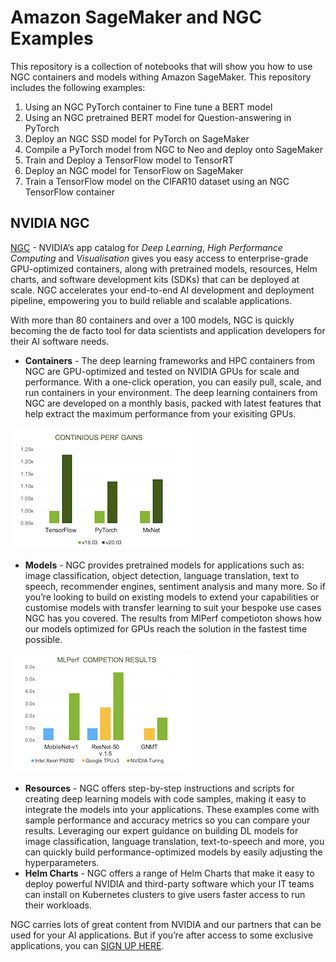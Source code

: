 # Amazon SageMaker and NGC Examples

This repository is a collection of notebooks that will show you how to use NGC containers and models withing Amazon SageMaker. 
This repository includes the following examples:

1. Using an NGC PyTorch container to Fine tune a BERT model
1. Using an NGC pretrained BERT model for Question-answering in PyTorch
1. Deploy an NGC SSD model for PyTorch on SageMaker
1. Compile a PyTorch model from NGC to Neo and deploy onto SageMaker
1. Train and Deploy a TensorFlow model to TensorRT
1. Deploy an NGC model for TensorFlow on SageMaker
1. Train a TensorFlow model on the CIFAR10 dataset using an NGC TensorFlow container


## NVIDIA NGC

[NGC](https://ngc.nvidia.com/catalog/all) - NVIDIA’s app catalog for _Deep Learning_, _High Performance Computing_ and _Visualisation_ gives you easy access to enterprise-grade GPU-optimized containers, along with pretrained models, resources, Helm charts, and software development kits (SDKs) that can be deployed at scale. NGC accelerates your end-to-end AI development and deployment pipeline, empowering you to build reliable and scalable applications. 

With more than 80 containers and over a 100 models, NGC is quickly becoming the de facto tool for data scientists and  application developers for their AI software needs.  

* **Containers** - The deep learning frameworks and HPC containers from NGC are GPU-optimized and tested on NVIDIA GPUs for scale and performance. With a one-click operation, you can easily pull, scale, and run containers in your environment. The deep learning containers from NGC are developed on a monthly basis, packed with latest features that help extract the maximum performance from your exisiting GPUs. 

![](https://github.com/w601sxs/sagemaker-ngc-examples/blob/master/Container%20Performance%20Charts.png)

* **Models** - NGC provides pretrained models for applications such as: image classification, object detection, language translation, text to speech, recommender engines, sentiment analysis and many more. So if you’re looking to build on existing models to extend your capabilities or customise models with transfer learning to suit your bespoke use cases NGC has you covered. The results from MlPerf competioton shows how our models optimized for GPUs reach the solution in the fastest time possible.  

![](https://github.com/w601sxs/sagemaker-ngc-examples/blob/master/MLPerf.png)

* **Resources** - NGC offers step-by-step instructions and scripts for creating deep learning models with code samples, making it easy to integrate the models into your applications. These examples come with sample performance and accuracy metrics so you can compare your results. Leveraging our expert guidance on building DL models for image classification, language translation, text-to-speech and more, you can quickly build performance-optimized models by easily adjusting the hyperparameters.
* **Helm Charts** - NGC offers a range of Helm Charts that make it easy to deploy powerful NVIDIA and third-party software which your IT teams can install on Kubernetes clusters to give users faster access to run their workloads.

NGC carries lots of great content from NVIDIA and our partners that can be used for your AI applications. But if you’re after access to some exclusive applications, you can [SIGN UP HERE](https://ngc.nvidia.com/signup). 

